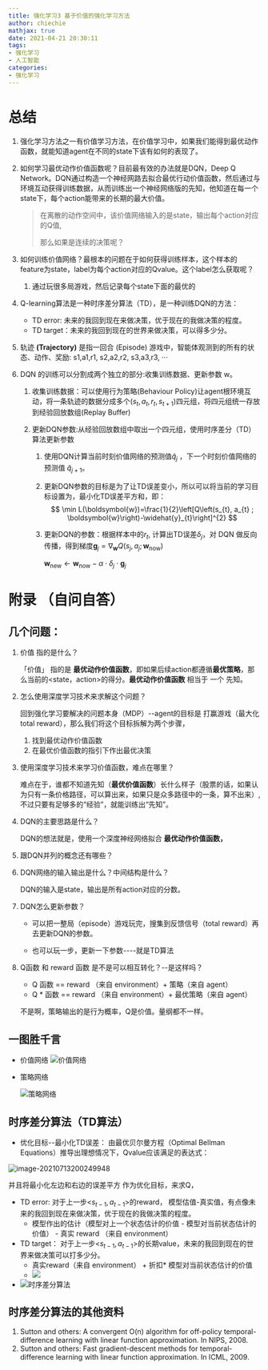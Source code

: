 ```yaml
---
title: 强化学习3 基于价值的强化学习方法
author: chiechie
mathjax: true
date: 2021-04-21 20:30:11
tags:
- 强化学习
- 人工智能
categories:
- 强化学习
---
```




# 总结

1. 强化学习方法之一有价值学习方法，在价值学习中，如果我们能得到最优动作函数，就能知道agent在不同的state下该有如何的表现了。

2. 如何学习最优动作价值函数呢？目前最有效的办法就是DQN，Deep Q Network。DQN通过构造一个神经网路去拟合最优行动价值函数，然后通过与环境互动获得训练数据，从而训练出一个神经网络版的先知，他知道在每一个state下，每个action能带来的长期的最大价值。
   >  在离散的动作空间中，该价值网络输入的是state，输出每个action对应的Q值, 
   >
   >  那么如果是连续的决策呢？

3. 如何训练价值网络？最根本的问题在于如何获得训练样本，这个样本的feature为state，label为每个action对应的Qvalue。这个label怎么获取呢？
   1. 通过玩很多局游戏，然后记录每个state下面的最优的
   
4. Q-learning算法是一种时序差分算法（TD），是一种训练DQN的方法：

   - TD error:  未来的我回到现在来做决策，优于现在的我做决策的程度。
   - TD target：未来的我回到现在的世界来做决策，可以得多少分。
   
5. 轨迹 **(Trajectory)** 是指一回合 (Episode) 游戏中，智能体观测到的所有的状态、动作、奖励: s1,a1,r1, s2,a2,r2, s3,a3,r3, ···

6. DQN 的训练可以分割成两个独立的部分:收集训练数据、更新参数 w。

   1. 收集训练数据：可以使用行为策略(Behaviour Policy)让agent根环境互动，将一条轨迹的数据分成多个$(s_t, a_t, r_t, s_{t+1})$四元组，将四元组统一存放到经验回放数组(Replay Buffer)

   2. 更新DQN参数:从经验回放数组中取出一个四元组，使用时序差分（TD）算法更新参数

      1. 使用DQN计算当前时刻价值网络的预测值$\hat q_j$ ，下一个时刻价值网络的预测值  $\hat q_{j+1}$。

      2. 更新DQN参数的目标是为了让TD误差变小，所以可以将当前的学习目标设置为，最小化TD误差平方和，即：
         $$
         \min L(\boldsymbol{w})=\frac{1}{2}\left[Q\left(s_{t}, a_{t} ; \boldsymbol{w}\right)-\widehat{y}_{t}\right]^{2}
         $$
      
      3. 更新DQN的参数：根据样本中的$r_t$, 计算出TD误差$\delta_{j}$，对 DQN 做反向传播，得到梯度$\boldsymbol{g}_{j}=\nabla_{\boldsymbol{w}} Q\left(s_{j}, a_{j} ; \boldsymbol{w}_{\mathrm{now}}\right)$
         
         $\boldsymbol{w}_{\mathrm{new}} \leftarrow \boldsymbol{w}_{\mathrm{now}}-\alpha \cdot \delta_{j} \cdot \boldsymbol{g}_{j}$
         
         

# 附录 （自问自答）

## 几个问题：

1. 价值 指的是什么？

   「价值」 指的是 **最优动作价值函数**，即如果后续action都遵循**最优策略**，那么当前的<state，action>的得分。**最优动作价值函数** 相当于 一个 先知。

2. 怎么使用深度学习技术来求解这个问题？

   回到强化学习要解决的问题本身（MDP）--agent的目标是 打赢游戏（最大化total reward），那么我们将这个目标拆解为两个步骤，

   1. 找到最优动作价值函数
   2. 在最优价值函数的指引下作出最优决策

3. 使用深度学习技术来学习价值函数，难点在哪里？

   难点在于，谁都不知道先知（**最优价值函数**）长什么样子（股票的话，如果认为只有一条价格路径，可以算出来，如果只是众多路径中的一条，算不出来）, 不过只要有足够多的“经验”，就能训练出“先知”。

4. DQN的主要思路是什么？

   DQN的想法就是，使用一个深度神经网络拟合 **最优动作价值函数，**

3. 跟DQN并列的概念还有哪些？

4. DQN网络的输入输出是什么？中间结构是什么？

   DQN的输入是state，输出是所有action对应的分数。

5. DQN怎么更新参数？

   - 可以把一整局（episode）游戏玩完，搜集到反馈信号（total reward）再去更新DQN的参数。

   - 也可以玩一步，更新一下参数----就是TD算法

8. Q函数 和 reward 函数 是不是可以相互转化？--是这样吗？

   - Q 函数  ==  reward （来自 environment）+ 策略（来自 agent）
   - Q * 函数 == reward （来自 environment）+ 最优策略（来自 agent）

   不是啊，策略输出的是行为概率，Q是价值。量纲都不一样。

## 一图胜千言


- 价值网络
  ![价值网络](./imgs%2Fapp%2Frf_learning%2FfsQADMgSRa.png?alt=media&token=18bf844e-aa59-4016-85d6-8cdfc801a9ce.png)

- 策略网络

  ![策略网络](./imgs%2Fapp%2Frf_learning%2FGqFFfS975r.png?alt=media&token=71ba382a-432c-4c00-8759-692d84c03f3d.png)



## 时序差分算法（TD算法）

- 优化目标--最小化TD误差：
由最优贝尔曼方程（Optimal Bellman Equations）推导出理想情况下，Qvalue应该满足的表达式：

![image-20210713200249948](/Users/stellazhao/research_space/chiechie.github.io/source/_posts/reinforcement_learning/rl3_value-based/image-20210713200249948.png)

  并且将最小化左边和右边的误差平方 作为优化目标，来求Q，


- TD error:  对于上一步<$s_{t-1}, a_{t-1}$>的reward， 模型估值-真实值，有点像未来的我回到现在来做决策，优于现在的我做决策的程度。
    - 模型作出的估计（模型对上一个状态估计的价值 - 模型对当前状态估计的价值） -  真实 reward （来自 environment）
- TD target： 对于上一步<$s_{t-1}, a_{t-1}$>的长期value，未来的我回到现在的世界来做决策可以打多少分。
    - 真实reward（来自 environment） + 折扣* 模型对当前状态估计的价值
    - ![](https://firebasestorage.googleapis.com/v0/b/firescript-577a2.appspot.com/o/imgs%2Fapp%2Frf_learning%2FROMmZ-LTGx.png?alt=media&token=dae7cba7-84e1-4e7f-8638-60eaa2b1c166)
- ![时序差分算法](https://firebasestorage.googleapis.com/v0/b/firescript-577a2.appspot.com/o/imgs%2Fapp%2Frf_learning%2FEuWKISitjj.png?alt=media&token=0427aa38-bad9-46f3-98bd-a1eb051df5cd)




## 时序差分算法的其他资料
1. Sutton and others: A convergent O(n) algorithm for off-policy temporal-difference learning with linear function approximation. In NIPS, 2008.
2. Sutton and others: Fast gradient-descent methods for temporal-difference learning with linear function approximation. In ICML, 2009.

